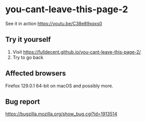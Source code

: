 # you-cant-leave-this-page-2

See it in action https://youtu.be/C38e89xqxs0

## Try it yourself

1. Visit https://fulldecent.github.io/you-cant-leave-this-page-2/
2. Try to go back

## Affected browsers

Firefox 129.0.1 64-bit on macOS and possibly more.

## Bug report

https://bugzilla.mozilla.org/show_bug.cgi?id=1913514